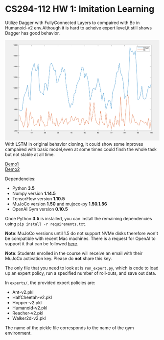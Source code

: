 # CS294-112 HW 1: Imitation Learning
Utilize Dagger with FullyConnected Layers to compaired with Bc in Humanoid-v2 env.Although it is hard to acheive expert level,it still shows Dagger has good behavior.

![image](https://github.com/YunchuZhang/294_DeepRL/blob/master/hw1/gif.png) 
With LSTM in original behavior cloning, it could show some inproves campaired with basic model,even at some times could finsh the whole task but not stable at all time.

[Demo1](https://www.youtube.com/watch?v=nMZADG0Wqkw)    
[Demo2](https://www.youtube.com/watch?v=xrp3J92D0BA)

Dependencies:
 * Python **3.5**
 * Numpy version **1.14.5**
 * TensorFlow version **1.10.5**
 * MuJoCo version **1.50** and mujoco-py **1.50.1.56**
 * OpenAI Gym version **0.10.5**

Once Python **3.5** is installed, you can install the remaining dependencies using `pip install -r requirements.txt`.

**Note**: MuJoCo versions until 1.5 do not support NVMe disks therefore won't be compatible with recent Mac machines.
There is a request for OpenAI to support it that can be followed [here](https://github.com/openai/gym/issues/638).

**Note**: Students enrolled in the course will receive an email with their MuJoCo activation key. Please do **not** share this key.

The only file that you need to look at is `run_expert.py`, which is code to load up an expert policy, run a specified number of roll-outs, and save out data.

In `experts/`, the provided expert policies are:
* Ant-v2.pkl
* HalfCheetah-v2.pkl
* Hopper-v2.pkl
* Humanoid-v2.pkl
* Reacher-v2.pkl
* Walker2d-v2.pkl

The name of the pickle file corresponds to the name of the gym environment.
